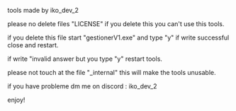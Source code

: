 tools made by iko_dev_2

please no delete files "LICENSE" if you delete this you can't use this tools.

if you delete this file start "gestionerV1.exe" and type "y" if write successful close and restart.

if write "invalid answer but you type "y" restart tools.

please not touch at the file "_internal" this will make the tools unusable.



if you have probleme dm me on discord : iko_dev_2

enjoy!
